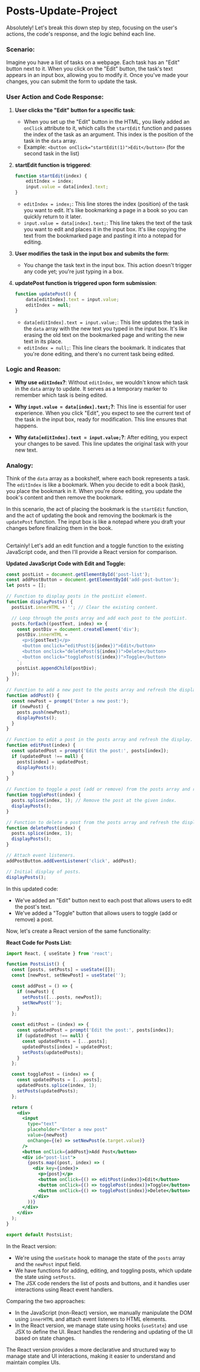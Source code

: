 # Posts-Update-Project
Absolutely! Let's break this down step by step, focusing on the user's actions, the code's response, and the logic behind each line.

### Scenario:
Imagine you have a list of tasks on a webpage. Each task has an "Edit" button next to it. When you click on the "Edit" button, the task's text appears in an input box, allowing you to modify it. Once you've made your changes, you can submit the form to update the task.

### User Action and Code Response:

1. **User clicks the "Edit" button for a specific task**:
    - When you set up the "Edit" button in the HTML, you likely added an `onClick` attribute to it, which calls the `startEdit` function and passes the index of the task as an argument. This index is the position of the task in the `data` array.
    - Example: `<button onClick="startEdit(1)">Edit</button>` (for the second task in the list)

2. **startEdit function is triggered**:
    ```javascript
    function startEdit(index) {
        editIndex = index;
        input.value = data[index].text;
    }
    ```
    - `editIndex = index;`: This line stores the index (position) of the task you want to edit. It's like bookmarking a page in a book so you can quickly return to it later.
    - `input.value = data[index].text;`: This line takes the text of the task you want to edit and places it in the input box. It's like copying the text from the bookmarked page and pasting it into a notepad for editing.

3. **User modifies the task in the input box and submits the form**:
    - You change the task text in the input box. This action doesn't trigger any code yet; you're just typing in a box.

4. **updatePost function is triggered upon form submission**:
    ```javascript
    function updatePost() {
        data[editIndex].text = input.value;
        editIndex = null;
    }
    ```
    - `data[editIndex].text = input.value;`: This line updates the task in the `data` array with the new text you typed in the input box. It's like erasing the old text on the bookmarked page and writing the new text in its place.
    - `editIndex = null;`: This line clears the bookmark. It indicates that you're done editing, and there's no current task being edited.

### Logic and Reason:

- **Why use `editIndex`?**: Without `editIndex`, we wouldn't know which task in the `data` array to update. It serves as a temporary marker to remember which task is being edited.
  
- **Why `input.value = data[index].text;`?**: This line is essential for user experience. When you click "Edit", you expect to see the current text of the task in the input box, ready for modification. This line ensures that happens.

- **Why `data[editIndex].text = input.value;`?**: After editing, you expect your changes to be saved. This line updates the original task with your new text.

### Analogy:
Think of the `data` array as a bookshelf, where each book represents a task. The `editIndex` is like a bookmark. When you decide to edit a book (task), you place the bookmark in it. When you're done editing, you update the book's content and then remove the bookmark.

In this scenario, the act of placing the bookmark is the `startEdit` function, and the act of updating the book and removing the bookmark is the `updatePost` function. The input box is like a notepad where you draft your changes before finalizing them in the book.



## 

Certainly! Let's add an edit function and a toggle function to the existing JavaScript code, and then I'll provide a React version for comparison.

**Updated JavaScript Code with Edit and Toggle:**

```javascript
const postList = document.getElementById('post-list');
const addPostButton = document.getElementById('add-post-button');
let posts = [];

// Function to display posts in the postList element.
function displayPosts() {
  postList.innerHTML = ''; // Clear the existing content.

  // Loop through the posts array and add each post to the postList.
  posts.forEach((postText, index) => {
    const postDiv = document.createElement('div');
    postDiv.innerHTML = `
      <p>${postText}</p>
      <button onclick="editPost(${index})">Edit</button>
      <button onclick="deletePost(${index})">Delete</button>
      <button onclick="togglePost(${index})">Toggle</button>
    `;
    postList.appendChild(postDiv);
  });
}

// Function to add a new post to the posts array and refresh the display.
function addPost() {
  const newPost = prompt('Enter a new post:');
  if (newPost) {
    posts.push(newPost);
    displayPosts();
  }
}

// Function to edit a post in the posts array and refresh the display.
function editPost(index) {
  const updatedPost = prompt('Edit the post:', posts[index]);
  if (updatedPost !== null) {
    posts[index] = updatedPost;
    displayPosts();
  }
}

// Function to toggle a post (add or remove) from the posts array and refresh the display.
function togglePost(index) {
  posts.splice(index, 1); // Remove the post at the given index.
  displayPosts();
}

// Function to delete a post from the posts array and refresh the display.
function deletePost(index) {
  posts.splice(index, 1);
  displayPosts();
}

// Attach event listeners.
addPostButton.addEventListener('click', addPost);

// Initial display of posts.
displayPosts();
```

In this updated code:

- We've added an "Edit" button next to each post that allows users to edit the post's text.
- We've added a "Toggle" button that allows users to toggle (add or remove) a post.

Now, let's create a React version of the same functionality:

**React Code for Posts List:**

```jsx
import React, { useState } from 'react';

function PostsList() {
  const [posts, setPosts] = useState([]);
  const [newPost, setNewPost] = useState('');

  const addPost = () => {
    if (newPost) {
      setPosts([...posts, newPost]);
      setNewPost('');
    }
  };

  const editPost = (index) => {
    const updatedPost = prompt('Edit the post:', posts[index]);
    if (updatedPost !== null) {
      const updatedPosts = [...posts];
      updatedPosts[index] = updatedPost;
      setPosts(updatedPosts);
    }
  };

  const togglePost = (index) => {
    const updatedPosts = [...posts];
    updatedPosts.splice(index, 1);
    setPosts(updatedPosts);
  };

  return (
    <div>
      <input
        type="text"
        placeholder="Enter a new post"
        value={newPost}
        onChange={(e) => setNewPost(e.target.value)}
      />
      <button onClick={addPost}>Add Post</button>
      <div id="post-list">
        {posts.map((post, index) => (
          <div key={index}>
            <p>{post}</p>
            <button onClick={() => editPost(index)}>Edit</button>
            <button onClick={() => togglePost(index)}>Toggle</button>
            <button onClick={() => togglePost(index)}>Delete</button>
          </div>
        ))}
      </div>
    </div>
  );
}

export default PostsList;
```

In the React version:

- We're using the `useState` hook to manage the state of the `posts` array and the `newPost` input field.
- We have functions for adding, editing, and toggling posts, which update the state using `setPosts`.
- The JSX code renders the list of posts and buttons, and it handles user interactions using React event handlers.

Comparing the two approaches:

- In the JavaScript (non-React) version, we manually manipulate the DOM using `innerHTML` and attach event listeners to HTML elements.
- In the React version, we manage state using hooks (`useState`) and use JSX to define the UI. React handles the rendering and updating of the UI based on state changes.

The React version provides a more declarative and structured way to manage state and UI interactions, making it easier to understand and maintain complex UIs.
